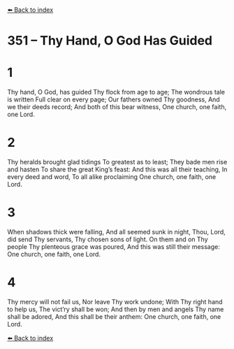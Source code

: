 [⬅️ Back to index](../README.md)

# 351 – Thy Hand, O God Has Guided


# 1
Thy hand, O God, has guided
Thy flock from age to age;
The wondrous tale is written
Full clear on every page;
Our fathers owned Thy goodness,
And we their deeds record;
And both of this bear witness,
One church, one faith, one Lord.

# 2
Thy heralds brought glad tidings
To greatest as to least;
They bade men rise and hasten
To share the great King’s feast:
And this was all their teaching,
In every deed and word,
To all alike proclaiming
One church, one faith, one Lord.

# 3
When shadows thick were falling,
And all seemed sunk in night,
Thou, Lord, did send Thy servants,
Thy chosen sons of light.
On them and on Thy people
Thy plenteous grace was poured,
And this was still their message:
One church, one faith, one Lord.

# 4
Thy mercy will not fail us,
Nor leave Thy work undone;
With Thy right hand to help us,
The vict’ry shall be won;
And then by men and angels
Thy name shall be adored,
And this shall be their anthem:
One church, one faith, one Lord.

[⬅️ Back to index](../README.md)
